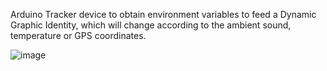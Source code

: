 Arduino Tracker device to obtain environment variables to feed a Dynamic Graphic Identity, which will change according to the ambient sound, temperature or GPS coordinates.

![image](https://github.com/rafaelferreira6/Arduino-tracker/assets/6663091/2d49ad52-8122-4e06-9263-373d03ea22dd)

